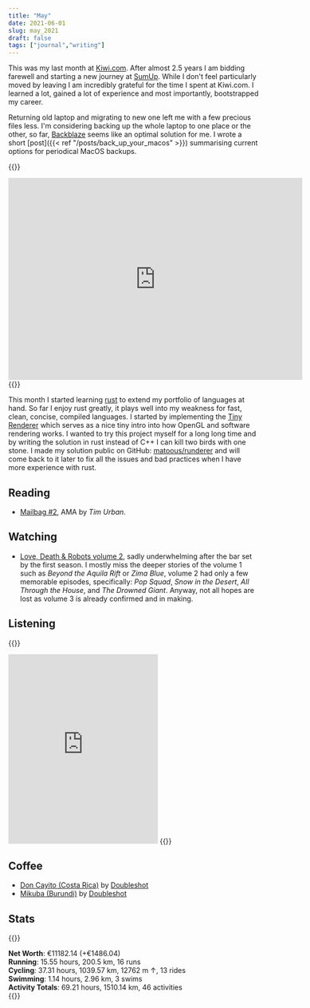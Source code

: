 ```yaml
---
title: "May"
date: 2021-06-01
slug: may_2021
draft: false
tags: ["journal","writing"]
---
```


This was my last month at [Kiwi.com](https://kiwi.com). After almost 2.5 years I am bidding farewell
and starting a new journey at [SumUp](https://sumup.com). While I don't feel particularly moved
by leaving I am incredibly grateful for the time I spent at Kiwi.com. I learned a lot,
gained a lot of experience and most importantly, bootstrapped my career.

Returning old laptop and migrating to new one left me with a few precious files less.
I'm considering backing up the whole laptop to one place or the other, so far,
[Backblaze](https://www.backblaze.com/cloud-backup.html) seems like an optimal solution for me.
I wrote a short [post]({{< ref "/posts/back_up_your_macos" >}}) summarising current options
for periodical MacOS backups.

{{<rawhtml>}}
<iframe height='405' width='590' frameborder='0' allowtransparency='true' scrolling='no' src='https://www.strava.com/activities/5224522242/embed/81835954f2c932c1c6663ef955fca84a7cef904b'></iframe>
{{</rawhtml>}}

This month I started learning [rust](https://www.rust-lang.org/) to extend my portfolio
of languages at hand. So far I enjoy rust greatly, it plays well into my weakness for
fast, clean, concise, compiled languages. I started by implementing the
[Tiny Renderer](https://github.com/ssloy/tinyrenderer) which serves as a nice tiny intro into
how OpenGL and software rendering works. I wanted to try this project myself for a long long time
and by writing the solution in rust instead of C++ I can kill two birds with one stone.
I made my solution public on GitHub: [matoous/runderer](https://github.com/matoous/runderer)
and will come back to it later to fix all the issues and bad practices when I have more experience
with rust.

## Reading

- [Mailbag #2](https://waitbutwhy.com/2021/04/mailbag-2.html), AMA by _Tim Urban_.

## Watching

- [Love, Death & Robots volume 2](https://en.wikipedia.org/wiki/Love,_Death_%26_Robots), sadly underwhelming
  after the bar set by the first season. I mostly miss the deeper stories of the volume 1 such as
  _Beyond the Aquila Rift_ or _Zima Blue_, volume 2 had only a few memorable episodes,
  specifically: _Pop Squad_, _Snow in the Desert_, _All Through the House_, and _The Drowned Giant_.
  Anyway, not all hopes are lost as volume 3 is already confirmed and in making.

## Listening

{{<rawhtml>}}
<iframe src="https://open.spotify.com/embed/track/4TlMFjPFreMOKKoWAjHARr" width="300" height="380" frameborder="0" allowtransparency="true" allow="encrypted-media"></iframe>
{{</rawhtml>}}

## Coffee

- [Don Cayito (Costa Rica)](https://www.doubleshot.cz/cs/products/kostarika-don-cayito) by [Doubleshot](https://www.doubleshot.cz/en)
- [Mikuba (Burundi)](https://www.doubleshot.cz/cs/products/burundi-mikuba-natural) by [Doubleshot](https://www.doubleshot.cz/en)

## Stats

{{<rawhtml>}}
<div><b>Net Worth</b>: €11182.14 (<span class="green">+€1486.04</span>)</div>
<div><b>Running</b>:
  15.55 hours, 200.5 km, 16 runs
</div>
<div><b>Cycling</b>:
  37.31 hours, 1039.57 km, 12762 m ↑, 13 rides
</div>
<div><b>Swimming</b>:
  1.14 hours, 2.96 km, 3 swims
</div>
<div><b>Activity Totals</b>:
  69.21 hours, 1510.14 km, 46 activities
</div>
{{</rawhtml>}}

